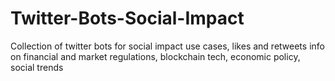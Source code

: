 # Twitter-Bots-Social-Impact
Collection of twitter bots for social impact use cases, likes and retweets info on financial and market regulations, blockchain tech, economic policy, social trends 
